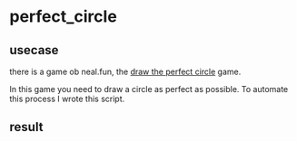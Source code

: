 # perfect_circle
## usecase

  there is a game ob neal.fun, the [draw the perfect circle](https://neal.fun/perfect-circle/) game.

  In this game you need to draw a circle as perfect as possible.
  To automate this process I wrote this script.

## result
